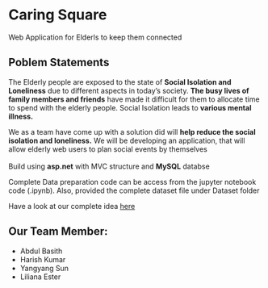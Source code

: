 # Caring Square
Web Application for Elderls to keep them connected

## Poblem Statements
The Elderly people are exposed to the state of <b>Social Isolation and Loneliness</b> due to different aspects in today’s society. 
<b>The busy lives of family members and friends</b> have made it difficult for them to allocate time to spend with the elderly people.
Social Isolation leads to <b>various mental illness.</b> 


We as a team have come up with a solution did will <b>help reduce the social 
isolation and loneliness.</b> We will be developing an application, that will allow 
elderly web users to plan social events by themselves 
<br>
<br>
Build using <b>asp.net</b> with MVC structure and <b>MySQL</b> databse

Complete Data preparation code can be access from the jupyter notebook code (.ipynb).
Also, provided the complete dataset file under Dataset folder


Have a look at our complete idea [here](bit.ly/CaringSquare)


## Our Team Member:
* Abdul Basith
* Harish Kumar
* Yangyang Sun
* Liliana Ester
